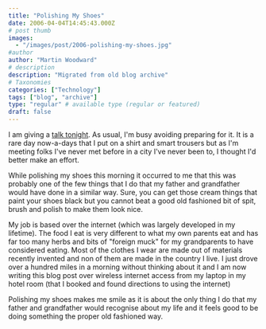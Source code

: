 ```yaml
---
title: "Polishing My Shoes"
date: 2006-04-04T14:45:43.000Z
# post thumb
images:
  - "/images/post/2006-polishing-my-shoes.jpg"
#author
author: "Martin Woodward"
# description
description: "Migrated from old blog archive"
# Taxonomies
categories: ["Technology"]
tags: ["blog", "archive"]
type: "regular" # available type (regular or featured)
draft: false
---
```


I am giving a [talk tonight](http://www.developers.ie/session.aspx?s=44).  As usual, I'm busy avoiding preparing for it.  It is a rare day now-a-days that I put on a shirt and smart trousers but as I'm meeting folks I've never met before in a city I've never been to, I thought I'd better make an effort.

While polishing my shoes this morning it occurred to me that this was probably one of the few things that I do that my father and grandfather would have done in a similar way.  Sure, you can get those cream things that paint your shoes black but you cannot beat a good old fashioned bit of spit, brush and polish to make them look nice.

My job is based over the internet (which was largely developed in my lifetime).  The food I eat is very different to what my own parents eat and has far too many herbs and bits of "foreign muck" for my grandparents to have considered eating.  Most of the clothes I wear are made out of materials recently invented and non of them are made in the country I live.  I just drove over a hundred miles in a morning without thinking about it and I am now writing this blog post over wireless internet access from my laptop in my hotel room (that I booked and found directions to using the internet)

Polishing my shoes makes me smile as it is about the only thing I do that my father and grandfather would recognise about my life and it feels good to be doing something the proper old fashioned way.